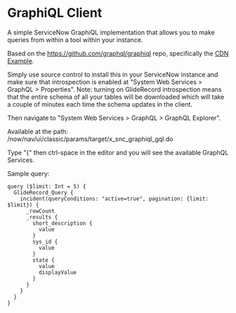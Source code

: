 # GraphiQL Client
A simple ServiceNow GraphiQL implementation that allows you to make queries from within a tool within your instance.

Based on the https://github.com/graphql/graphiql repo, specifically the [CDN Example](https://github.com/graphql/graphiql/tree/main/examples/graphiql-cdn).

Simply use source control to install this in your ServiceNow instance and make sure that introspection is enabled at "System Web Services > GraphQL > Properties".  Note: turning on GlideRecord introspection means that the entire schema of all your tables will be downloaded which will take a couple of minutes each time the schema updates in the client.

Then navigate to "System Web Services > GraphQL > GraphQL Explorer".

Available at the path:
/now/nav/ui/classic/params/target/x_snc_graphiql_gql.do

Type "{" then ctrl-space in the editor and you will see the available GraphQL Services.

Sample query:

```
query ($limit: Int = 5) {
  GlideRecord_Query {
    incident(queryConditions: "active=true", pagination: {limit: $limit}) {
      _rowCount
      _results {
        short_description {
          value
        }
        sys_id {
          value
        }
        state {
          value
          displayValue
        }
      }
    }
  }
}
```
